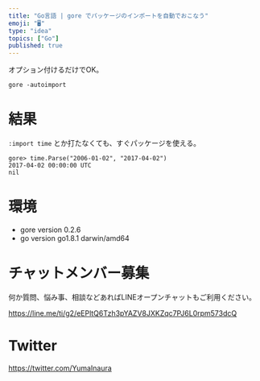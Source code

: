 ```yaml
---
title: "Go言語 | gore でパッケージのインポートを自動でおこなう"
emoji: "🖥"
type: "idea"
topics: ["Go"]
published: true
---
```


オプション付けるだけでOK。

```
gore -autoimport
```
# 結果

`:import time` とか打たなくても、すぐパッケージを使える。

```
gore> time.Parse("2006-01-02", "2017-04-02")
2017-04-02 00:00:00 UTC
nil
```

# 環境

- gore version 0.2.6
- go version go1.8.1 darwin/amd64











<!-- Update From Qiita API -->

# チャットメンバー募集


何か質問、悩み事、相談などあればLINEオープンチャットもご利用ください。

https://line.me/ti/g2/eEPltQ6Tzh3pYAZV8JXKZqc7PJ6L0rpm573dcQ





# Twitter


https://twitter.com/YumaInaura


<!-- Update From Qiita API -->


